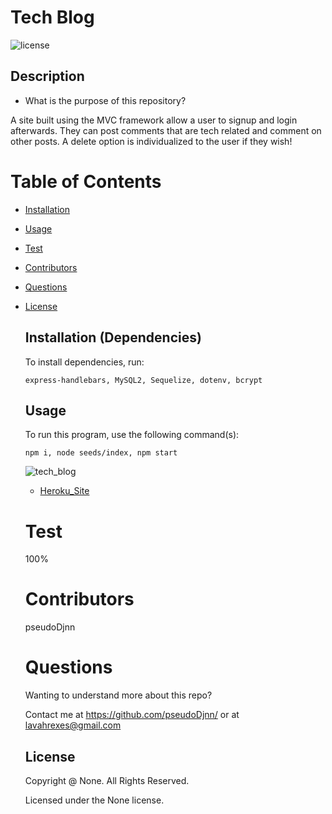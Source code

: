 # Tech Blog

![license](https://img.shields.io/badge/license-None-yellowgreen.svg)

## Description

- What is the purpose of this repository?<br/>

A site built using the MVC framework allow a user to signup and login afterwards. They can post comments that are tech related and comment on other posts. A delete option is individualized to the user if they wish!

# Table of Contents

- [Installation](#installation)
- [Usage](#usage)
- [Test](#test)
- [Contributors](#contributors)
- [Questions](#questions)
- [License](#license)

  ## Installation (Dependencies)

  To install dependencies, run:

  ```
  express-handlebars, MySQL2, Sequelize, dotenv, bcrypt
  ```

  ## Usage

  To run this program, use the following command(s):

  ```
  npm i, node seeds/index, npm start
  ```
  
  ![tech_blog](https://user-images.githubusercontent.com/105378214/196839725-f0916473-5264-4ba7-a27c-95759245901c.png)

  * [Heroku_Site](https://morning-tor-78809.herokuapp.com/)

  # Test

  100%

  # Contributors

  pseudoDjnn

  # Questions

  Wanting to understand more about this repo?

  Contact me at https://github.com/pseudoDjnn/ or at lavahrexes@gmail.com

  ## License

  Copyright @ None. All Rights Reserved.

  Licensed under the None license.
